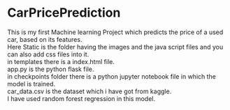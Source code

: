 # CarPricePrediction
This is my first Machine learning Project which predicts the price of a used car, based on its features.  
Here Static is the folder having the images and the java script files and you can also add css files into it.  
in templates there is a index.html file.  
app.py is the python flask file.  
in checkpoints folder there is a python jupyter notebook file in which the model is trained.  
car_data.csv is the dataset which i have got from kaggle.  
I have used random forest regression in this model.  

